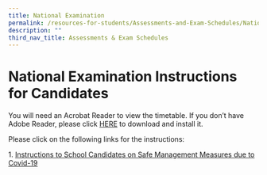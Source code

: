 ```yaml
---
title: National Examination
permalink: /resources-for-students/Assessments-and-Exam-Schedules/National-Examination/permalink
description: ""
third_nav_title: Assessments & Exam Schedules
---
```

National Examination Instructions for Candidates
================================================

You will need an Acrobat Reader to view the timetable. If you don’t have Adobe Reader, please click [HERE](http://get.adobe.com/uk/reader/) to download and install it.

Please click on the following links for the instructions:

1\.  [Instructions to School Candidates on Safe Management Measures due to Covid-19](/files/2021-GCE-Instructions-to-Sch-Candidates_10-Oct-vF.pdf)